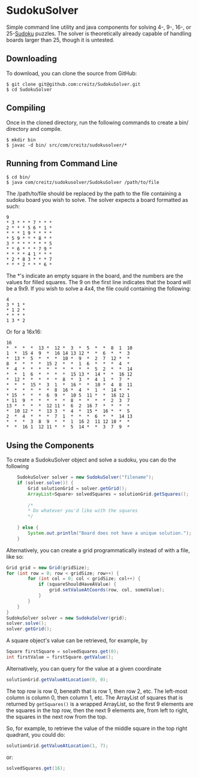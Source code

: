 SudokuSolver
=========================

Simple command line utility and java components for solving 4-, 9-, 16-, or 25-[Sudoku][] puzzles.
The solver is theoretically already capable of handling boards larger than 25, though it 
is untested.

## Downloading

To download, you can clone the source from GitHub:

    $ git clone git@github.com:creitz/SudokuSolver.git
    $ cd SudokuSolver


## Compiling

Once in the cloned directory, run the following commands to create a bin/ directory and compile.

	$ mkdir bin
	$ javac -d bin/ src/com/creitz/sudokusolver/*

## Running from Command Line

	$ cd bin/
	$ java com/creitz/sudokusolver/SudokuSolver /path/to/file
	
The /path/to/file should be replaced by the path to the file containing a sudoku board you wish to solve.
The solver expects a board formatted as such:

```
9
* 3 * * * 7 * * *
2 * * * 5 6 * 1 *
* * * 1 9 * * * *
* 5 9 * * * 8 * *
3 * * * * * * * 5
* * 6 * * * 7 9 *
* * * * 4 1 * * *
* 2 * 8 3 * * * 7
* * * 2 * * * 6 *
```

The *'s indicate an empty square in the board, and the numbers are the values for filled squares.
The 9 on the first line indicates that the board will be a 9x9.  If you wish to solve a 4x4, the 
file could containing the following:

```
4
3 * 1 *
* 1 2 *
* * * *
1 3 * 2
```

Or for a 16x16:

```
16
*  *  *  *  13 *  12 *  3  *  5  *  *  8  1  10
1  *  15 4  9  *  16 14 13 12 *  *  6  *  *  3
*  13 *  5  *  *  *  10 *  9  *  2  7  12 *  *
8  *  *  *  *  15 2  *  *  1  6  *  *  *  4  *
*  4  *  *  *  *  *  *  *  *  *  5  2  *  *  14
*  *  1  6  *  *  *  *  15 13 *  14 *  *  16 12
*  12 *  *  *  *  *  8  *  3  *  4  1  *  7  *
*  *  *  15 *  3  1  *  16 *  *  10 *  4  8  11
*  *  *  *  *  *  8  16 *  4  *  1  *  14 *  *
* 15  *  *  *  6  9  *  10 5  11 *  *  16 12 1
* 11  9  *  *  *  *  *  8  *  *  *  *  2  3  7
13 *  *  *  *  12 11 *  6  2  16 7  *  *  *  * 
*  10 12 *  *  13 3  *  4  *  15 *  16 *  *  5
2  *  4  *  *  *  7  1  *  *  *  6  *  *  14 13
*  *  *  3  8  9  *  *  1  16 2  11 12 10 *  * 
*  *  16 1  12 11 *  *  5  14 *  *  3  7  9  * 

```

## Using the Components

To create a SudokuSolver object and solve a sudoku, you can do the following

```java
	SudokuSolver solver = new SudokuSolver("filename");
	if (solver.solve()) {
		Grid solutionGrid = solver.getGrid();
		ArrayList<Square> solvedSquares = solutionGrid.getSquares();
		
		/*
		* Do whatever you'd like with the squares
		*/
		
	} else {
		System.out.println("Board does not have a unique solution.");
	}
```

Alternatively, you can create a grid programmatically instead of with a file, like so:

```java
Grid grid = new Grid(gridSize);
for (int row = 0; row < gridSize; row++) {
		for (int col = 0; col < gridSize; col++) {
			if (squareShouldHaveAValue) {
				grid.setValueAtCoords(row, col, someValue);
			}
		}
	} 
}
SudokuSolver solver = new SudokuSolver(grid);
solver.solve();
solver.getGrid();
```

A square object's value can be retrieved, for example, by 

```java
Square firstSquare = solvedSquares.get(0);
int firstValue = firstSquare.getValue();
```

Alternatively, you can query for the value at a given coordinate

```java
solutionGrid.getValueAtLocation(0, 0);
```

The top row is row 0, beneath that is row 1, then row 2, etc.
The left-most column is column 0, then column 1, etc.
The ArrayList of squares that is returned by ```getSquares()``` is a wrapped
ArrayList, so the first 9 elements are the squares in the top row, then 
the next 9 elements are, from left to right, the squares in the next row
from the top.  

So, for example, to retrieve the value of the middle square in the top right 
quadrant, you could do:

```java
solutionGrid.getValueAtLocation(1, 7);
```

or:

```java
solvedSquares.get(16);
```


[Sudoku]: http://en.wikipedia.org/wiki/Sudoku
